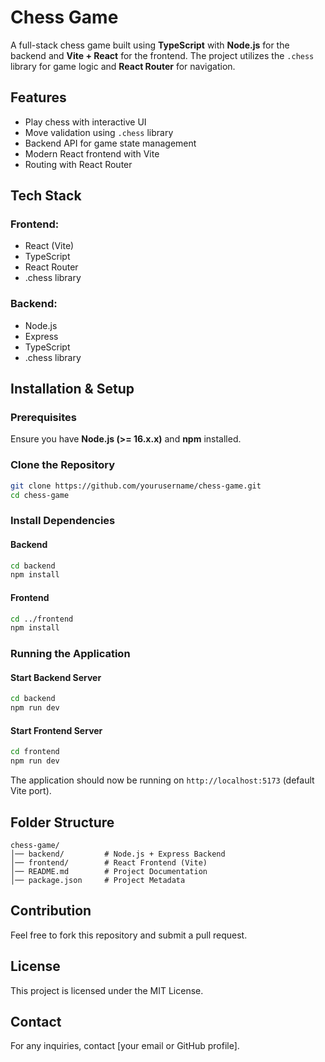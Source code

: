 # Chess Game

A full-stack chess game built using **TypeScript** with **Node.js** for the backend and **Vite + React** for the frontend. The project utilizes the `.chess` library for game logic and **React Router** for navigation.

## Features

- Play chess with interactive UI
- Move validation using `.chess` library
- Backend API for game state management
- Modern React frontend with Vite
- Routing with React Router

## Tech Stack

### Frontend:
- React (Vite)
- TypeScript
- React Router
- .chess library

### Backend:
- Node.js
- Express
- TypeScript
- .chess library

## Installation & Setup

### Prerequisites
Ensure you have **Node.js (>= 16.x.x)** and **npm** installed.

### Clone the Repository
```sh
git clone https://github.com/yourusername/chess-game.git
cd chess-game
```

### Install Dependencies
#### Backend
```sh
cd backend
npm install
```

#### Frontend
```sh
cd ../frontend
npm install
```

### Running the Application
#### Start Backend Server
```sh
cd backend
npm run dev
```

#### Start Frontend Server
```sh
cd frontend
npm run dev
```

The application should now be running on `http://localhost:5173` (default Vite port).

## Folder Structure
```
chess-game/
│── backend/         # Node.js + Express Backend
│── frontend/        # React Frontend (Vite)
│── README.md        # Project Documentation
│── package.json     # Project Metadata
```

## Contribution
Feel free to fork this repository and submit a pull request.

## License
This project is licensed under the MIT License.

## Contact
For any inquiries, contact [your email or GitHub profile].
